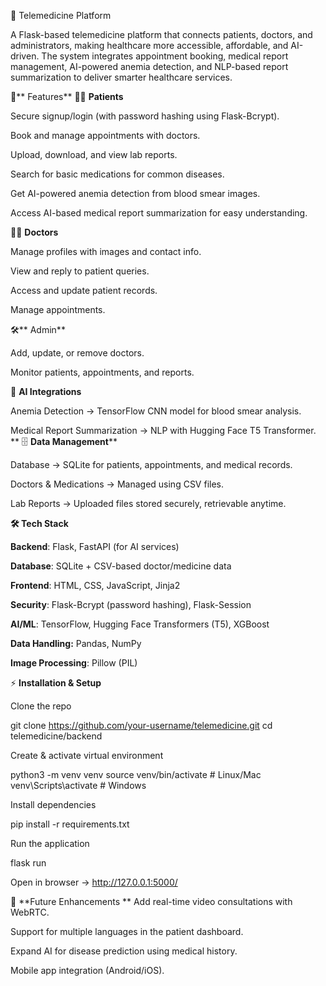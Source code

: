 🏥 Telemedicine Platform

A Flask-based telemedicine platform that connects patients, doctors, and administrators, making healthcare more accessible, affordable, and AI-driven. The system integrates appointment booking, medical report management, AI-powered anemia detection, and NLP-based report summarization to deliver smarter healthcare services.

🚀** Features**
👨‍⚕️ **Patients**

Secure signup/login (with password hashing using Flask-Bcrypt).

Book and manage appointments with doctors.

Upload, download, and view lab reports.

Search for basic medications for common diseases.

Get AI-powered anemia detection from blood smear images.

Access AI-based medical report summarization for easy understanding.

👩‍⚕️ **Doctors**

Manage profiles with images and contact info.

View and reply to patient queries.

Access and update patient records.

Manage appointments.

🛠️** Admin**

Add, update, or remove doctors.

Monitor patients, appointments, and reports.

🤖 **AI Integrations**

Anemia Detection → TensorFlow CNN model for blood smear analysis.

Medical Report Summarization → NLP with Hugging Face T5 Transformer.
**
🗄️ **Data Management****

Database → SQLite for patients, appointments, and medical records.

Doctors & Medications → Managed using CSV files.

Lab Reports → Uploaded files stored securely, retrievable anytime.

**🛠️ Tech Stack**

**Backend**: Flask, FastAPI (for AI services)

**Database**: SQLite + CSV-based doctor/medicine data

**Frontend**: HTML, CSS, JavaScript, Jinja2

**Security**: Flask-Bcrypt (password hashing), Flask-Session

**AI/ML**: TensorFlow, Hugging Face Transformers (T5), XGBoost

**Data Handling:** Pandas, NumPy

**Image Processing**: Pillow (PIL)

⚡ **Installation & Setup**

Clone the repo

git clone https://github.com/your-username/telemedicine.git
cd telemedicine/backend


Create & activate virtual environment

python3 -m venv venv
source venv/bin/activate   # Linux/Mac
venv\Scripts\activate      # Windows


Install dependencies

pip install -r requirements.txt


Run the application

flask run


Open in browser → http://127.0.0.1:5000/

📌 **Future Enhancements
**
Add real-time video consultations with WebRTC.

Support for multiple languages in the patient dashboard.

Expand AI for disease prediction using medical history.

Mobile app integration (Android/iOS).
